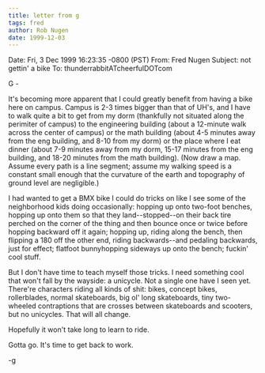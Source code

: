 ```yaml
---
title: letter from g
tags: fred
author: Rob Nugen
date: 1999-12-03
---
```


Date:     Fri, 3 Dec 1999 16:23:35 -0800 (PST)
From:     Fred Nugen
Subject:  not gettin' a bike
To:       thunderrabbitATcheerfulDOTcom

G -

It's becoming more apparent that I could greatly benefit from having a
bike here on campus.  Campus is 2-3 times bigger than that of UH's, and
I have to walk quite a bit to get from my dorm (thankfully not situated
along the perimiter of campus) to the engineering building (about a
12-minute walk across the center of campus) or the math building (about
4-5 minutes away from the eng building, and 8-10 from my dorm) or the
place where I eat dinner (about 7-9 minutes away from my dorm, 15-17
minutes from the eng building, and 18-20 minutes from the math building).
(Now draw a map.  Assume every path is a line segment; assume my walking
speed is a constant small enough that the curvature of the earth and
topography of ground level are negligible.)  

I had wanted to get a BMX bike I could do tricks on like I see some of the
neighborhood kids doing occasionally: hopping up onto two-foot benches,
hopping up onto them so that they land--stopped--on their back tire
perched on the corner of the thing and then bounce once or twice before
hopping backward off it again; hopping up, riding along the bench, then
flipping a 180 off the other end, riding backwards--and pedaling
backwards, just for effect; flatfoot bunnyhopping sideways up onto the
bench; fuckin' cool stuff.  

But I don't have time to teach myself those tricks.  I need something
cool that won't fall by the wayside: a unicycle.  Not a single one have I
seen yet.  There're characters riding all kinds of shit: bikes, concept
bikes, rollerblades, normal skateboards, big ol' long skateboards, tiny
two-wheeled contraptions that are crosses between skateboards and
scooters, but no unicycles.  That will all change.  

Hopefully it won't take long to learn to ride.  

Gotta go.  It's time to get back to work.

-g
